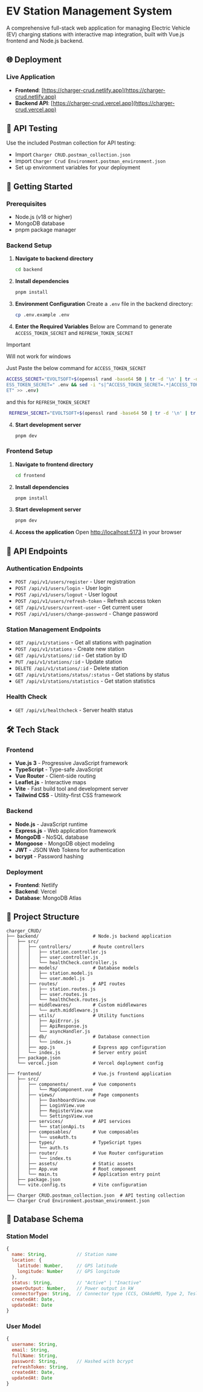 # EV Station Management System

A comprehensive full-stack web application for managing Electric Vehicle (EV) charging stations with interactive map integration, built with Vue.js frontend and Node.js backend.

## 🌐 Deployment

### Live Application
- **Frontend**: [https://charger-crud.netlify.app](https://charger-crud.netlify.app)
- **Backend API**: [https://charger-crud.vercel.app](https://charger-crud.vercel.app)

## 🧪 API Testing

Use the included Postman collection for API testing:
- Import `Charger CRUD.postman_collection.json`
- Import `Charger Crud Environment.postman_environment.json`
- Set up environment variables for your deployment

## 🚀 Getting Started

### Prerequisites
- Node.js (v18 or higher)
- MongoDB database
- pnpm package manager

### Backend Setup

1. **Navigate to backend directory**
   ```bash
   cd backend
   ```

2. **Install dependencies**
   ```bash
   pnpm install
   ```

3. **Environment Configuration**
   Create a `.env` file in the backend directory:
   ```bash
   cp .env.example .env
   ```

4. **Enter the Required Variables**
   Below are Command to generate `ACCESS_TOKEN_SECRET` and `REFRESH_TOKEN_SECRET`

> [!IMPORTANT]
> 
> Will not work for windows
>

  Just Paste the below command for `ACCESS_TOKEN_SECRET`
  ```bash
ACCESS_SECRET="EVOLTSOFT+$(openssl rand -base64 50 | tr -d '\n' | tr -d '=')+EVOLTSOFT" && (grep -q "^ACC
ESS_TOKEN_SECRET=" .env && sed -i "s|^ACCESS_TOKEN_SECRET=.*|ACCESS_TOKEN_SECRET=$ACCESS_SECRET|" .env || echo "ACCESS_TOKEN_SECRET=$ACCESS_SECR
ET" >> .env)
```
and this for `REFRESH_TOKEN_SECRET`
```bash
 REFRESH_SECRET="EVOLTSOFT+$(openssl rand -base64 50 | tr -d '\n' | tr -d '=')+EVOLTSOFT" && (grep -q "^REFRESH_TOKEN_SECRET=" .env && sed -i "s|^REFRESH_TOKEN_SECRET=.*|REFRESH_TOKEN_SECRET=$REFRESH_SECRET|" .env || echo "REFRESH_TOKEN_SECRET=$REFRESH_SECRET" >> .env)
```


4. **Start development server**
   ```bash
   pnpm dev
   ```

### Frontend Setup

1. **Navigate to frontend directory**
   ```bash
   cd frontend
   ```

2. **Install dependencies**
   ```bash
   pnpm install
   ```

3. **Start development server**
   ```bash
   pnpm dev
   ```

4. **Access the application**
   Open [http://localhost:5173](http://localhost:5173) in your browser



## 📡 API Endpoints

### Authentication Endpoints
- `POST /api/v1/users/register` - User registration
- `POST /api/v1/users/login` - User login
- `POST /api/v1/users/logout` - User logout
- `POST /api/v1/users/refresh-token` - Refresh access token
- `GET /api/v1/users/current-user` - Get current user
- `POST /api/v1/users/change-password` - Change password

### Station Management Endpoints
- `GET /api/v1/stations` - Get all stations with pagination
- `POST /api/v1/stations` - Create new station
- `GET /api/v1/stations/:id` - Get station by ID
- `PUT /api/v1/stations/:id` - Update station
- `DELETE /api/v1/stations/:id` - Delete station
- `GET /api/v1/stations/status/:status` - Get stations by status
- `GET /api/v1/stations/statistics` - Get station statistics

### Health Check
- `GET /api/v1/healthcheck` - Server health status


## 🛠️ Tech Stack

### Frontend
- **Vue.js 3** - Progressive JavaScript framework
- **TypeScript** - Type-safe JavaScript
- **Vue Router** - Client-side routing
- **Leaflet.js** - Interactive maps
- **Vite** - Fast build tool and development server
- **Tailwind CSS** - Utility-first CSS framework

### Backend
- **Node.js** - JavaScript runtime
- **Express.js** - Web application framework
- **MongoDB** - NoSQL database
- **Mongoose** - MongoDB object modeling
- **JWT** - JSON Web Tokens for authentication
- **bcrypt** - Password hashing

### Deployment
- **Frontend**: Netlify
- **Backend**: Vercel
- **Database**: MongoDB Atlas

## 📁 Project Structure

```
charger_CRUD/
├── backend/                    # Node.js backend application
│   ├── src/
│   │   ├── controllers/        # Route controllers
│   │   │   ├── station.controller.js
│   │   │   ├── user.controller.js
│   │   │   └── healthCheck.controller.js
│   │   ├── models/             # Database models
│   │   │   ├── station.model.js
│   │   │   └── user.model.js
│   │   ├── routes/             # API routes
│   │   │   ├── station.routes.js
│   │   │   ├── user.routes.js
│   │   │   └── healthCheck.routes.js
│   │   ├── middlewares/        # Custom middlewares
│   │   │   └── auth.middleware.js
│   │   ├── utils/              # Utility functions
│   │   │   ├── ApiError.js
│   │   │   ├── ApiResponse.js
│   │   │   └── asyncHandler.js
│   │   ├── db/                 # Database connection
│   │   │   └── index.js
│   │   ├── app.js              # Express app configuration
│   │   └── index.js            # Server entry point
│   ├── package.json
│   └── vercel.json             # Vercel deployment config
│
├── frontend/                   # Vue.js frontend application
│   ├── src/
│   │   ├── components/         # Vue components
│   │   │   └── MapComponent.vue
│   │   ├── views/              # Page components
│   │   │   ├── DashboardView.vue
│   │   │   ├── LoginView.vue
│   │   │   ├── RegisterView.vue
│   │   │   └── SettingsView.vue
│   │   ├── services/           # API services
│   │   │   └── stationApi.ts
│   │   ├── composables/        # Vue composables
│   │   │   └── useAuth.ts
│   │   ├── types/              # TypeScript types
│   │   │   └── auth.ts
│   │   ├── router/             # Vue Router configuration
│   │   │   └── index.ts
│   │   ├── assets/             # Static assets
│   │   ├── App.vue             # Root component
│   │   └── main.ts             # Application entry point
│   ├── package.json
│   └── vite.config.ts          # Vite configuration
│
├── Charger CRUD.postman_collection.json  # API testing collection
└── Charger Crud Environment.postman_environment.json
```

## 💾 Database Schema

### Station Model
```javascript
{
  name: String,           // Station name
  location: {
    latitude: Number,     // GPS latitude
    longitude: Number     // GPS longitude
  },
  status: String,         // "Active" | "Inactive"
  powerOutput: Number,    // Power output in kW
  connectorType: String,  // Connector type (CCS, CHAdeMO, Type 2, Tesla)
  createdAt: Date,
  updatedAt: Date
}
```

### User Model
```javascript
{
  username: String,
  email: String,
  fullName: String,
  password: String,       // Hashed with bcrypt
  refreshToken: String,
  createdAt: Date,
  updatedAt: Date
}
```
